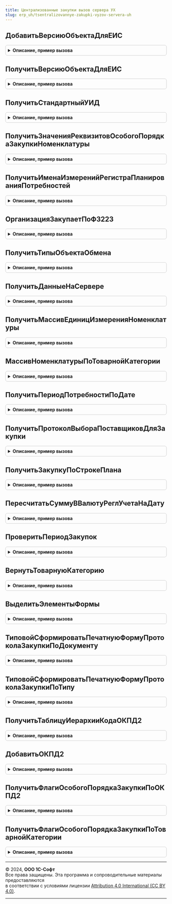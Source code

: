 ```yaml
---
title: Централизованные закупки вызов сервера УХ
slug: erp_uh/tsentralizovannye-zakupki-vyzov-servera-uh
---
```



## ДобавитьВерсиюОбъектаДляЕИС
<details style="margin: 1em 0; padding: 0.5em; border: 1px solid #ccc; border-radius: 6px;">

<summary style="font-weight: bold; cursor: pointer;">Описание, пример вызова</summary>

```bsl


// Добавляет новую запись в регистр сведений ВерсииОбъектовДляЕИС. Номер версии увеличивает на единицу.
// Если версий небыло, то номер устанавливаем в единицу.
// Параметры:
//	Ссылка - ОпределяемыйТип.ОбъектыЦУЗОбменаСЭТП_УХ.
//	ОбоснованиеИзменений - Строка(2000). Непустая строка с причиной изменений.
// Возвращает:
//	Число - номер добавленой версии.
//
Функция ДобавитьВерсиюОбъектаДляЕИС(Ссылка, ОбоснованиеИзменений) Экспорт
```

Пример вызова
```bsl
Результат = ЦентрализованныеЗакупкиВызовСервераУХ.ДобавитьВерсиюОбъектаДляЕИС(Ссылка, ОбоснованиеИзменений) 
```
</details>

## ПолучитьВерсиюОбъектаДляЕИС
<details style="margin: 1em 0; padding: 0.5em; border: 1px solid #ccc; border-radius: 6px;">

<summary style="font-weight: bold; cursor: pointer;">Описание, пример вызова</summary>

```bsl

// Получить номер версии объекта для ЕИС.
// Параметры:
//	Ссылка - ОпределяемыйТип.ОбъектыЦУЗОбменаСЭТП_УХ.
//
// Возвращает:
//	Структура с описанием последней версии:
//		НомерВерсии - Число. Номер последней версии. Если версий нет, то 0.
//		ОбоснованиеИзменений - Строка(2000). Обоснование внесения изменения при создании версии.
//		Дата - Дата+Время - универсальные дата и время создания версии.
//
Функция ПолучитьВерсиюОбъектаДляЕИС(Ссылка) Экспорт
```

Пример вызова
```bsl
Результат = ЦентрализованныеЗакупкиВызовСервераУХ.ПолучитьВерсиюОбъектаДляЕИС(Ссылка) 
```
</details>

## ПолучитьСтандартныйУИД
<details style="margin: 1em 0; padding: 0.5em; border: 1px solid #ccc; border-radius: 6px;">

<summary style="font-weight: bold; cursor: pointer;">Описание, пример вызова</summary>

```bsl


// Возвращает стандартный идентификатор объекта в виде строки.
//
Функция ПолучитьСтандартныйУИД(Объект) Экспорт
```

Пример вызова
```bsl
Результат = ЦентрализованныеЗакупкиВызовСервераУХ.ПолучитьСтандартныйУИД(Объект) 
```
</details>

## ПолучитьЗначенияРеквизитовОсобогоПорядкаЗакупкиНоменклатуры
<details style="margin: 1em 0; padding: 0.5em; border: 1px solid #ccc; border-radius: 6px;">

<summary style="font-weight: bold; cursor: pointer;">Описание, пример вызова</summary>

```bsl

// Возвращает ресурсы регистра сведений НоменклатураСОсобымПорядкомЗакупки
//  наиболее подходящие под номенклатуру и текущие настройки.
//
// Параметры:
//  Номенклатура - СправочникСсылка.Номенклатура|
//				   СправочникСсылка.ТоварныеКатегории - позиция номенклатуры
//						или товарная категория, для которой нужно определить
//						флаги особого порядка закупки.
//
// Возвращаемое значение:
//	- Структура с ресурсами регистра сведений НоменклатураСОсобымПорядкомЗакупки.
//	- Неопределено - не удалось найти настройку регламентирующую закупку
//					 переданной номенклатуры.
//
Функция ПолучитьЗначенияРеквизитовОсобогоПорядкаЗакупкиНоменклатуры(Номенклатура) Экспорт
```

Пример вызова
```bsl
Результат = ЦентрализованныеЗакупкиВызовСервераУХ.ПолучитьЗначенияРеквизитовОсобогоПорядкаЗакупкиНоменклатуры(Номенклатура) 
```
</details>

## ПолучитьИменаИзмеренийРегистраПланированияПотребностей
<details style="margin: 1em 0; padding: 0.5em; border: 1px solid #ccc; border-radius: 6px;">

<summary style="font-weight: bold; cursor: pointer;">Описание, пример вызова</summary>

```bsl


Функция ПолучитьИменаИзмеренийРегистраПланированияПотребностей() Экспорт
```

Пример вызова
```bsl
Результат = ЦентрализованныеЗакупкиВызовСервераУХ.ПолучитьИменаИзмеренийРегистраПланированияПотребностей() 
```
</details>

## ОрганизацияЗакупаетПоФЗ223
<details style="margin: 1em 0; padding: 0.5em; border: 1px solid #ccc; border-radius: 6px;">

<summary style="font-weight: bold; cursor: pointer;">Описание, пример вызова</summary>

```bsl

Функция ОрганизацияЗакупаетПоФЗ223(Организация) Экспорт
```

Пример вызова
```bsl
Результат = ЦентрализованныеЗакупкиВызовСервераУХ.ОрганизацияЗакупаетПоФЗ223(Организация) 
```
</details>

## ПолучитьТипыОбъектаОбмена
<details style="margin: 1em 0; padding: 0.5em; border: 1px solid #ccc; border-radius: 6px;">

<summary style="font-weight: bold; cursor: pointer;">Описание, пример вызова</summary>

```bsl

// Получить массив с типами, которые входят в определяемый тип "ОбъектыЦУЗОбменаСЭТП_УХ"
Функция ПолучитьТипыОбъектаОбмена() Экспорт
```

Пример вызова
```bsl
Результат = ЦентрализованныеЗакупкиВызовСервераУХ.ПолучитьТипыОбъектаОбмена() 
```
</details>

## ПолучитьДанныеНаСервере
<details style="margin: 1em 0; padding: 0.5em; border: 1px solid #ccc; border-radius: 6px;">

<summary style="font-weight: bold; cursor: pointer;">Описание, пример вызова</summary>

```bsl

Функция ПолучитьДанныеНаСервере(ДанныеДляПолучения) Экспорт
```

Пример вызова
```bsl
Результат = ЦентрализованныеЗакупкиВызовСервераУХ.ПолучитьДанныеНаСервере(ДанныеДляПолучения) 
```
</details>

## ПолучитьМассивЕдиницИзмеренияНоменклатуры
<details style="margin: 1em 0; padding: 0.5em; border: 1px solid #ccc; border-radius: 6px;">

<summary style="font-weight: bold; cursor: pointer;">Описание, пример вызова</summary>

```bsl

Функция ПолучитьМассивЕдиницИзмеренияНоменклатуры(Номенклатура) Экспорт
```

Пример вызова
```bsl
Результат = ЦентрализованныеЗакупкиВызовСервераУХ.ПолучитьМассивЕдиницИзмеренияНоменклатуры(Номенклатура) 
```
</details>

## МассивНоменклатурыПоТоварнойКатегории
<details style="margin: 1em 0; padding: 0.5em; border: 1px solid #ccc; border-radius: 6px;">

<summary style="font-weight: bold; cursor: pointer;">Описание, пример вызова</summary>

```bsl

Функция МассивНоменклатурыПоТоварнойКатегории(ТоварнаяКатегория) Экспорт
```

Пример вызова
```bsl
Результат = ЦентрализованныеЗакупкиВызовСервераУХ.МассивНоменклатурыПоТоварнойКатегории(ТоварнаяКатегория) 
```
</details>

## ПолучитьПериодПотребностиПоДате
<details style="margin: 1em 0; padding: 0.5em; border: 1px solid #ccc; border-radius: 6px;">

<summary style="font-weight: bold; cursor: pointer;">Описание, пример вызова</summary>

```bsl

Функция ПолучитьПериодПотребностиПоДате(ДатаДоговора) Экспорт
```

Пример вызова
```bsl
Результат = ЦентрализованныеЗакупкиВызовСервераУХ.ПолучитьПериодПотребностиПоДате(ДатаДоговора) 
```
</details>

## ПолучитьПротоколВыбораПоставщиковДляЗакупки
<details style="margin: 1em 0; padding: 0.5em; border: 1px solid #ccc; border-radius: 6px;">

<summary style="font-weight: bold; cursor: pointer;">Описание, пример вызова</summary>

```bsl

Функция ПолучитьПротоколВыбораПоставщиковДляЗакупки(ЗакупочнаяПроцедура) Экспорт
```

Пример вызова
```bsl
Результат = ЦентрализованныеЗакупкиВызовСервераУХ.ПолучитьПротоколВыбораПоставщиковДляЗакупки(ЗакупочнаяПроцедура) 
```
</details>

## ПолучитьЗакупкуПоСтрокеПлана
<details style="margin: 1em 0; padding: 0.5em; border: 1px solid #ccc; border-radius: 6px;">

<summary style="font-weight: bold; cursor: pointer;">Описание, пример вызова</summary>

```bsl

Функция ПолучитьЗакупкуПоСтрокеПлана(СтрокаПланаЗакупок, Ошибки) Экспорт
```

Пример вызова
```bsl
Результат = ЦентрализованныеЗакупкиВызовСервераУХ.ПолучитьЗакупкуПоСтрокеПлана(СтрокаПланаЗакупок, Ошибки) 
```
</details>

## ПересчитатьСуммуВВалютуРеглУчетаНаДату
<details style="margin: 1em 0; padding: 0.5em; border: 1px solid #ccc; border-radius: 6px;">

<summary style="font-weight: bold; cursor: pointer;">Описание, пример вызова</summary>

```bsl

// Пересчитывает сумму из валюты в валюту регламентированного учета
//  на указанную дату.
//
// Параметры:
//  Валюта		 - СправочникСсылка.Валюты	 - валюта в которой
//					выражена сумма.
//  ДатаКурса	 - Дата	 - дата на которую брать курс.
//  Сумма		 - Число	 - сумма в валюте для пересчета.
//
// Возвращает:
//	Сумма в валюте регламентированного учета.
//
Функция ПересчитатьСуммуВВалютуРеглУчетаНаДату(Валюта, ДатаКурса, Сумма) Экспорт
```

Пример вызова
```bsl
Результат = ЦентрализованныеЗакупкиВызовСервераУХ.ПересчитатьСуммуВВалютуРеглУчетаНаДату(Валюта, ДатаКурса, Сумма) 
```
</details>

## ПроверитьПериодЗакупок
<details style="margin: 1em 0; padding: 0.5em; border: 1px solid #ccc; border-radius: 6px;">

<summary style="font-weight: bold; cursor: pointer;">Описание, пример вызова</summary>

```bsl

// Проверяет корректность периодов начала и окончания закупок.
//
// Параметры:
//  ПериодЗакупокНачало		 - СправчоникСсылка.Периоды	 - период начала.
//  ПериодЗакупокОкончание	 - СправчоникСсылка.Периоды	 - период окончания
//
// Возвращаемое значение:
//   - Строка - текст сообщения ошибки. Если ошибок нет,
//				то возвращает пустую строку.
//
Функция ПроверитьПериодЗакупок(ПериодЗакупокНачало, ПериодЗакупокОкончание) Экспорт
```

Пример вызова
```bsl
Результат = ЦентрализованныеЗакупкиВызовСервераУХ.ПроверитьПериодЗакупок(ПериодЗакупокНачало, ПериодЗакупокОкончание) 
```
</details>

## ВернутьТоварнуюКатегорию
<details style="margin: 1em 0; padding: 0.5em; border: 1px solid #ccc; border-radius: 6px;">

<summary style="font-weight: bold; cursor: pointer;">Описание, пример вызова</summary>

```bsl

// Возвращает товарную категорию номенклатуры из массива МассивНоменклатураВход.
// Если несколько - возвращает любую.
Функция ВернутьТоварнуюКатегорию(МассивНоменклатураВход) Экспорт
```

Пример вызова
```bsl
Результат = ЦентрализованныеЗакупкиВызовСервераУХ.ВернутьТоварнуюКатегорию(МассивНоменклатураВход) 
```
</details>

## ВыделитьЭлементыФормы
<details style="margin: 1em 0; padding: 0.5em; border: 1px solid #ccc; border-radius: 6px;">

<summary style="font-weight: bold; cursor: pointer;">Описание, пример вызова</summary>

```bsl


Процедура ВыделитьЭлементыФормы(Форма, мИменаЭлементов, Оформление) Экспорт
```

Пример вызова
```bsl
ЦентрализованныеЗакупкиВызовСервераУХ.ВыделитьЭлементыФормы(Форма, мИменаЭлементов, Оформление) 
```
</details>

## ТиповойСформироватьПечатнуюФормуПротоколаЗакупкиПоДокументу
<details style="margin: 1em 0; padding: 0.5em; border: 1px solid #ccc; border-radius: 6px;">

<summary style="font-weight: bold; cursor: pointer;">Описание, пример вызова</summary>

```bsl


// Возвращает печатную форму протокола.
// См. ЦентрализованныеЗакупкиКлиентУХ.ТиповаяПечатьПротоколаЗакупкиПоДокументу().
//
Функция ТиповойСформироватьПечатнуюФормуПротоколаЗакупкиПоДокументу( Экспорт
```

Пример вызова
```bsl
Результат = ЦентрализованныеЗакупкиВызовСервераУХ.ТиповойСформироватьПечатнуюФормуПротоколаЗакупкиПоДокументу();
```
</details>

## ТиповойСформироватьПечатнуюФормуПротоколаЗакупкиПоТипу
<details style="margin: 1em 0; padding: 0.5em; border: 1px solid #ccc; border-radius: 6px;">

<summary style="font-weight: bold; cursor: pointer;">Описание, пример вызова</summary>

```bsl

// Возвращает печатную форму протокола.
// См. ЦентрализованныеЗакупкиКлиентУХ.ТиповаяПечатьПротоколаЗакупкиПоТипу().
//
Функция ТиповойСформироватьПечатнуюФормуПротоколаЗакупкиПоТипу( Экспорт
```

Пример вызова
```bsl
Результат = ЦентрализованныеЗакупкиВызовСервераУХ.ТиповойСформироватьПечатнуюФормуПротоколаЗакупкиПоТипу();
```
</details>

## ПолучитьТаблицуИерархииКодаОКПД2
<details style="margin: 1em 0; padding: 0.5em; border: 1px solid #ccc; border-radius: 6px;">

<summary style="font-weight: bold; cursor: pointer;">Описание, пример вызова</summary>

```bsl


Функция ПолучитьТаблицуИерархииКодаОКПД2(КодОКПД2) Экспорт
```

Пример вызова
```bsl
Результат = ЦентрализованныеЗакупкиВызовСервераУХ.ПолучитьТаблицуИерархииКодаОКПД2(КодОКПД2));
```
</details>

## ДобавитьОКПД2
<details style="margin: 1em 0; padding: 0.5em; border: 1px solid #ccc; border-radius: 6px;">

<summary style="font-weight: bold; cursor: pointer;">Описание, пример вызова</summary>

```bsl

Процедура ДобавитьОКПД2(ТаблицаОКПД2, КодОКПД2) Экспорт
```

Пример вызова
```bsl
ЦентрализованныеЗакупкиВызовСервераУХ.ДобавитьОКПД2(ТаблицаОКПД2, КодОКПД2));
```
</details>

## ПолучитьФлагиОсобогоПорядкаЗакупкиПоОКПД2
<details style="margin: 1em 0; padding: 0.5em; border: 1px solid #ccc; border-radius: 6px;">

<summary style="font-weight: bold; cursor: pointer;">Описание, пример вызова</summary>

```bsl

Функция ПолучитьФлагиОсобогоПорядкаЗакупкиПоОКПД2(КодОКПД2) Экспорт
```

Пример вызова
```bsl
Результат = ЦентрализованныеЗакупкиВызовСервераУХ.ПолучитьФлагиОсобогоПорядкаЗакупкиПоОКПД2(КодОКПД2));
```
</details>

## ПолучитьФлагиОсобогоПорядкаЗакупкиПоТоварнойКатегории
<details style="margin: 1em 0; padding: 0.5em; border: 1px solid #ccc; border-radius: 6px;">

<summary style="font-weight: bold; cursor: pointer;">Описание, пример вызова</summary>

```bsl

Функция ПолучитьФлагиОсобогоПорядкаЗакупкиПоТоварнойКатегории(Номенклатура) Экспорт
```

Пример вызова
```bsl
Результат = ЦентрализованныеЗакупкиВызовСервераУХ.ПолучитьФлагиОсобогоПорядкаЗакупкиПоТоварнойКатегории(Номенклатура));
```
</details>

---

© 2024, **ООО 1С-Софт**  
Все права защищены. Эта программа и сопроводительные материалы предоставляются  
в соответствии с условиями лицензии [Attribution 4.0 International (CC BY 4.0)](https://creativecommons.org/licenses/by/4.0/legalcode).

---
